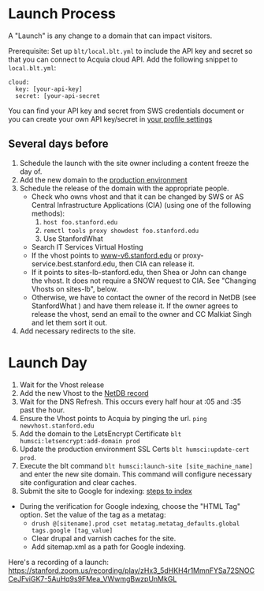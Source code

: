 # Launch Process

A "Launch" is any change to a domain that can impact visitors.

Prerequisite:
Set up `blt/local.blt.yml` to include the API key and secret so that you can connect to Acquia cloud API.
Add the following snippet to `local.blt.yml`:
```
cloud:
  key: [your-api-key]
  secret: [your-api-secret
```
You can find your API key and secret from SWS credentials document or you can create your own API key/secret in [your profile settings](https://cloud.acquia.com/a/profile/tokens)

## Several days before
1. Schedule the launch with the site owner including a content freeze the day of.
1. Add the new domain to the [production environment](https://cloud.acquia.com/app/develop/applications/23a85077-2967-41a4-be22-a84c24e0f81a/environments/265865-23a85077-2967-41a4-be22-a84c24e0f81a/domains)
1. Schedule the release of the domain with the appropriate people.
   * Check who owns vhost and that it can be changed by SWS or AS Central Infrastructure Applications (CIA) (using one of the following methods):
     1. `host foo.stanford.edu`
     1. `remctl tools proxy showdest foo.stanford.edu`
     1. Use StanfordWhat
   * Search IT Services Virtual Hosting
   * If the vhost points to www-v6.stanford.edu or proxy-service.best.stanford.edu, then CIA can release it. 
   * If it points to sites-lb-stanford.edu, then Shea or John can change the vhost. It does not require a SNOW request to CIA. See "Changing Vhosts on sites-lb", below.
   * Otherwise, we have to contact the owner of the record in NetDB (see StanfordWhat ) and have them release it. If the owner agrees to release the vhost, send an email to the owner and CC Malkiat Singh and let them sort it out.
1. Add necessary redirects to the site.

# Launch Day
1. Wait for the Vhost release
1. Add the new Vhost to the [NetDB record](https://netdb.stanford.edu/node_info?name=swshumsci.stanford.edu&history=%252Fqsearch%253Fsearch_string%253Dswshumsci%2526search_type%253DNodes)
1. Wait for the DNS Refresh. This occurs every half hour at :05 and :35 past the hour.
1. Ensure the Vhost points to Acquia by pinging the url. `ping newvhost.stanford.edu`
1. Add the domain to the LetsEncrypt Certificate `blt humsci:letsencrypt:add-domain prod`
1. Update the production environment SSL Certs `blt humsci:update-cert prod`.
1. Execute the blt command `blt humsci:launch-site [site_machine_name]` and enter the new site domain. This command will
configure necessary site configuration and clear caches.
1. Submit the site to Google for indexing: [steps to index](https://asconfluence.stanford.edu/confluence/display/SWS/Submit+sitemap+to+Google+Webmaster+tools)
  * During the verification for Google indexing, choose the "HTML Tag" option. Set the value of the tag as a metatag:
    * `drush @[sitename].prod cset metatag.metatag_defaults.global tags.google [tag_value]`
    * Clear drupal and varnish caches for the site.
    * Add sitemap.xml as a path for Google indexing.

Here's a recording of a launch: https://stanford.zoom.us/recording/play/zHx3_5dHKH4r1MmnFYSa72SNOCCeJFviGK7-5AuHq9s9FMea_VWwmgBwzpUnMkGL
